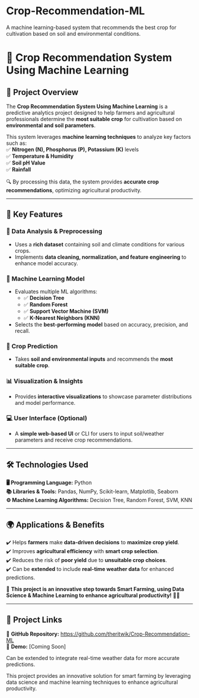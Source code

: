 # Crop-Recommendation-ML
A machine learning-based system that recommends the best crop for cultivation based on soil and environmental conditions.

# 🌾 Crop Recommendation System Using Machine Learning  

## 📌 Project Overview  
The **Crop Recommendation System Using Machine Learning** is a predictive analytics project designed to help farmers and agricultural professionals determine the **most suitable crop** for cultivation based on **environmental and soil parameters**.  

This system leverages **machine learning techniques** to analyze key factors such as:  
✅ **Nitrogen (N), Phosphorus (P), Potassium (K)** levels  
✅ **Temperature & Humidity**  
✅ **Soil pH Value**  
✅ **Rainfall**  

🔍 By processing this data, the system provides **accurate crop recommendations**, optimizing agricultural productivity.  

---

## 🚀 Key Features  

### 🔬 Data Analysis & Preprocessing  
- Uses a **rich dataset** containing soil and climate conditions for various crops.  
- Implements **data cleaning, normalization, and feature engineering** to enhance model accuracy.  

### 🤖 Machine Learning Model  
- Evaluates multiple ML algorithms:  
  - ✅ **Decision Tree**  
  - ✅ **Random Forest**  
  - ✅ **Support Vector Machine (SVM)**  
  - ✅ **K-Nearest Neighbors (KNN)**  
- Selects the **best-performing model** based on accuracy, precision, and recall.  

### 🌱 Crop Prediction  
- Takes **soil and environmental inputs** and recommends the **most suitable crop**.  

### 📊 Visualization & Insights  
- Provides **interactive visualizations** to showcase parameter distributions and model performance.  

### 💻 User Interface (Optional)  
- A **simple web-based UI** or CLI for users to input soil/weather parameters and receive crop recommendations.  

---

## 🛠️ Technologies Used  

**🖥️ Programming Language:** Python  
**📚 Libraries & Tools:** Pandas, NumPy, Scikit-learn, Matplotlib, Seaborn  
**⚙️ Machine Learning Algorithms:** Decision Tree, Random Forest, SVM, KNN  

---

## 🌍 Applications & Benefits  
✔️ Helps **farmers** make **data-driven decisions** to **maximize crop yield**.  
✔️ Improves **agricultural efficiency** with **smart crop selection**.  
✔️ Reduces the risk of **poor yield** due to **unsuitable crop choices**.  
✔️ Can be **extended** to include **real-time weather data** for enhanced predictions.  

📢 **This project is an innovative step towards Smart Farming, using Data Science & Machine Learning to enhance agricultural productivity!** 🌱🚜  

---

## 📎 Project Links  
🔗 **GitHub Repository:** https://github.com/theritwik/Crop-Recommendation-ML  
🔗 **Demo:** [Coming Soon]  


Can be extended to integrate real-time weather data for more accurate predictions.

This project provides an innovative solution for smart farming by leveraging data science and machine learning techniques to enhance agricultural productivity.
